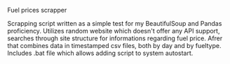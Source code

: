 Fuel prices scrapper

Scrapping script written as a simple test for my BeautifulSoup and Pandas proficiency. Utilizes random website which doesn't offer any API support, searches through site structure for informations regarding fuel price. Afrer that combines data in timestamped csv files, both by day and by fueltype. Includes .bat file which allows adding script to system autostart.
